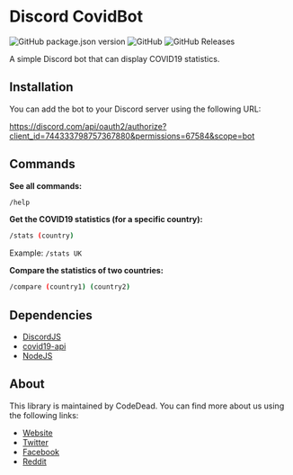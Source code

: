 # Discord CovidBot
![GitHub package.json version](https://img.shields.io/github/package-json/v/CodeDead/discord-covid-bot)
![GitHub](https://img.shields.io/github/license/CodeDead/discord-covid-bot)
![GitHub Releases](https://img.shields.io/github/downloads/CodeDead/discord-covid-bot/total)

A simple Discord bot that can display COVID19 statistics.

## Installation

You can add the bot to your Discord server using the following URL:

https://discord.com/api/oauth2/authorize?client_id=744333798757367880&permissions=67584&scope=bot

## Commands

**See all commands:**
```Bash
/help
```

**Get the COVID19 statistics (for a specific country):**
```Bash
/stats (country)
```

Example: `/stats UK`

**Compare the statistics of two countries:**
```Bash
/compare (country1) (country2)
```

## Dependencies

* [DiscordJS](https://github.com/discordjs/discord.js)
* [covid19-api](https://covid19-api.org)
* [NodeJS](https://nodejs.org)

## About

This library is maintained by CodeDead. You can find more about us using the following links:
* [Website](https://codedead.com)
* [Twitter](https://twitter.com/C0DEDEAD)
* [Facebook](https://facebook.com/deadlinecodedead)
* [Reddit](https://reddit.com/r/CodeDead/)
